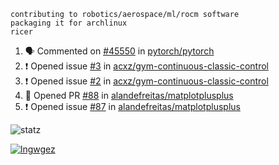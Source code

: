 ```
contributing to robotics/aerospace/ml/rocm software
packaging it for archlinux
ricer
```

<!--START_SECTION:activity-->
1. 🗣 Commented on [#45550](https://github.com/pytorch/pytorch/issues/45550) in [pytorch/pytorch](https://github.com/pytorch/pytorch)
2. ❗️ Opened issue [#3](https://github.com/acxz/gym-continuous-classic-control/issues/3) in [acxz/gym-continuous-classic-control](https://github.com/acxz/gym-continuous-classic-control)
3. ❗️ Opened issue [#2](https://github.com/acxz/gym-continuous-classic-control/issues/2) in [acxz/gym-continuous-classic-control](https://github.com/acxz/gym-continuous-classic-control)
4. 💪 Opened PR [#88](https://github.com/alandefreitas/matplotplusplus/pull/88) in [alandefreitas/matplotplusplus](https://github.com/alandefreitas/matplotplusplus)
5. ❗️ Opened issue [#87](https://github.com/alandefreitas/matplotplusplus/issues/87) in [alandefreitas/matplotplusplus](https://github.com/alandefreitas/matplotplusplus)
<!--END_SECTION:activity-->


![statz](https://github-readme-stats.vercel.app/api?username=acxz&include_all_commits=true&show_icons=true)

[![lngwgez](https://github-readme-stats.vercel.app/api/top-langs/?username=acxz&layout=compact)](https://github.com/acxz/github-readme-stats)


<!--
**acxz/acxz** is a ✨ _special_ ✨ repository because its `README.md` (this file) appears on your GitHub profile.

Here are some ideas to get you started:

- 🔭 I’m currently working on ...
- 🌱 I’m currently learning ...
- 👯 I’m looking to collaborate on ...
- 🤔 I’m looking for help with ...
- 💬 Ask me about ...
- 📫 How to reach me: ...
- 😄 Pronouns: ...
- ⚡ Fun fact: ...
-->
